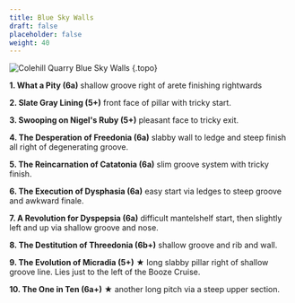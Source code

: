 ```yaml
---
title: Blue Sky Walls
draft: false
placeholder: false
weight: 40
---
```


![Colehill Quarry Blue Sky Walls](/img/peak/matlock/colehill-mining.jpg)
{.topo}

**1\. What a Pity (6a)** shallow groove right of arete finishing rightwards

**2\. Slate Gray Lining (5+)** front face of pillar with tricky start.

**3\. Swooping on Nigel's Ruby (5+)** pleasant face to tricky exit.

**4\. The Desperation of Freedonia (6a)** slabby wall to ledge and steep finish all right of degenerating groove.

**5\. The Reincarnation of Catatonia (6a)** slim groove system with tricky finish.

**6\. The Execution of Dysphasia (6a)** easy start via ledges to steep groove and awkward finale.

**7\. A Revolution for Dyspepsia (6a)** difficult mantelshelf start, then slightly left and up via shallow groove and nose.

**8\. The Destitution of Threedonia (6b+)** shallow groove and rib and wall.

**9\. The Evolution of Micradia (5+)** ★ long slabby pillar right of shallow groove line. Lies just to the left of the Booze Cruise.

**10\. The One in Ten (6a+)** ★ another long pitch via a steep upper section.

